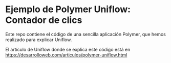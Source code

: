 # Ejemplo de Polymer Uniflow: Contador de clics

Este repo contiene el código de una sencilla aplicación Polymer, que hemos realizado para explicar Uniflow.

El artículo de Uniflow donde se explica este código está en https://desarrolloweb.com/articulos/polymer-uniflow.html